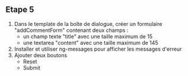 ## Etape 5

1. Dans le template de la boîte de dialogue, créer un formulaire "addCommentForm" contenant deux champs : 
    * un champ texte "title" avec une taille maximum de 15 
    * une textarea "content" avec une taille maximum de 145
2. Installer et utiliser ng-messages pour afficher les messages d'erreur
3. Ajouter deux boutons
    * Reset
    * Submit